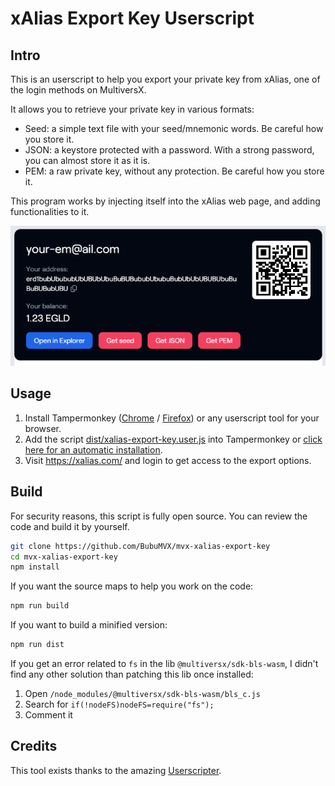 # xAlias Export Key Userscript

## Intro

This is an userscript to help you export your private key from xAlias, one of the login methods on MultiversX.

It allows you to retrieve your private key in various formats:

- Seed: a simple text file with your seed/mnemonic words. Be careful how you store it.
- JSON: a keystore protected with a password. With a strong password, you can almost store it as it is.
- PEM: a raw private key, without any protection. Be careful how you store it.

This program works by injecting itself into the xAlias web page, and adding functionalities to it.

![Preview of this userscript](preview.png)

## Usage

1. Install
   Tampermonkey ([Chrome](https://chromewebstore.google.com/detail/tampermonkey/dhdgffkkebhmkfjojejmpbldmpobfkfo) / [Firefox](https://addons.mozilla.org/fr/firefox/addon/tampermonkey/))
   or any userscript tool for your browser.
2. Add the script [dist/xalias-export-key.user.js](dist/xalias-export-key.user.js) into Tampermonkey
   or [click here for an automatic installation](https://github.com/BubuMVX/mvx-xalias-export-key/raw/main/dist/xalias-export-key.user.js).
3. Visit https://xalias.com/ and login to get access to the export options.

## Build

For security reasons, this script is fully open source. You can review the code and build it by yourself.

```sh
git clone https://github.com/BubuMVX/mvx-xalias-export-key
cd mvx-xalias-export-key
npm install
```

If you want the source maps to help you work on the code:

```sh
npm run build
```

If you want to build a minified version:

```sh
npm run dist
```

If you get an error related to `fs` in the lib `@multiversx/sdk-bls-wasm`, I didn't find any other solution than
patching this lib once installed:

1. Open `/node_modules/@multiversx/sdk-bls-wasm/bls_c.js`
2. Search for `if(!nodeFS)nodeFS=require("fs");`
3. Comment it

## Credits

This tool exists thanks to the amazing [Userscripter](https://github.com/SimonAlling/userscripter).
